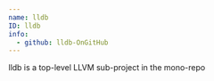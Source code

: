 ```yaml
---
name: lldb
ID: lldb
info:
  - github: lldb-OnGitHub
---
```


lldb is a top-level LLVM sub-project in the mono-repo
